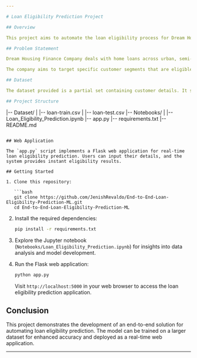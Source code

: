 ```yaml
---

# Loan Eligibility Prediction Project

## Overview

This project aims to automate the loan eligibility process for Dream Housing Finance Company. The company receives online applications for home loans and wants to identify eligible customer segments based on various criteria, such as gender, marital status, education, income, credit history, and more. The goal is to develop a real-time loan eligibility prediction system to streamline the loan approval process.

## Problem Statement

Dream Housing Finance Company deals with home loans across urban, semi-urban, and rural areas. The traditional loan eligibility process involves manual validation of customer details, but the company now seeks an automated solution. The challenge is to predict loan eligibility based on customer information provided in the online application form.

The company aims to target specific customer segments that are eligible for a loan amount, enhancing efficiency and customer satisfaction.

## Dataset

The dataset provided is a partial set containing customer details. It serves as the foundation for training and testing the loan eligibility prediction model.

## Project Structure

```
|-- Dataset/
|   |-- loan-train.csv
|   |-- loan-test.csv
|-- Notebooks/
|   |-- Loan_Eligibility_Prediction.ipynb
|-- app.py
|-- requirements.txt
|-- README.md
```

## Web Application

The `app.py` script implements a Flask web application for real-time loan eligibility prediction. Users can input their details, and the system provides instant eligibility results.

## Getting Started

1. Clone this repository:

   ```bash
   git clone https://github.com/JenishRevaldo/End-to-End-Loan-Eligibility-Prediction-ML.git
   cd End-to-End-Loan-Eligibility-Prediction-ML
   ```

2. Install the required dependencies:

   ```bash
   pip install -r requirements.txt
   ```

3. Explore the Jupyter notebook (`Notebooks/Loan_Eligibility_Prediction.ipynb`) for insights into data analysis and model development.

4. Run the Flask web application:

   ```bash
   python app.py
   ```

   Visit `http://localhost:5000` in your web browser to access the loan eligibility prediction application.

## Conclusion

This project demonstrates the development of an end-to-end solution for automating loan eligibility prediction. The model can be trained on a larger dataset for enhanced accuracy and deployed as a real-time web application.

---
```

